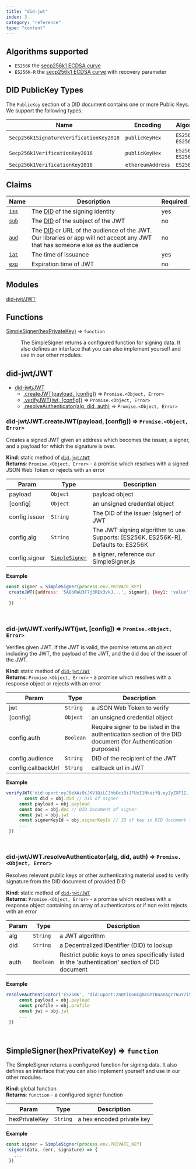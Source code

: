 ```yaml
---
title: "did-jwt"
index: 3
category: "reference"
type: "content"
---
```


## Algorithms supported

- `ES256K` the [secp256k1 ECDSA curve](https://en.bitcoin.it/wiki/Secp256k1)
- `ES256K-R` the [secp256k1 ECDSA curve](https://en.bitcoin.it/wiki/Secp256k1) with recovery parameter

## DID PublicKey Types

The `PublicKey` section of a DID document contains one or more Public Keys. We support the following types:

Name | Encoding | Algorithm's
---- | -------- | -----------
`Secp256k1SignatureVerificationKey2018` | `publicKeyHex` | `ES256K`, `ES256K-R`
`Secp256k1VerificationKey2018` | `publicKeyHex` | `ES256K`, `ES256K-R`
`Secp256k1VerificationKey2018` | `ethereumAddress` | `ES256K-R`

## Claims

Name | Description | Required
---- | ----------- | --------
[`iss`](https://tools.ietf.org/html/rfc7519#section-4.1.1) | The [DID](https://w3c-ccg.github.io/did-spec/) of the signing identity| yes
[`sub`](https://tools.ietf.org/html/rfc7519#section-4.1.2) | The [DID](https://w3c-ccg.github.io/did-spec/) of the subject of the JWT| no
[`aud`](https://tools.ietf.org/html/rfc7519#section-4.1.3) | The [DID](https://w3c-ccg.github.io/did-spec/) or URL of the audience of the JWT. Our libraries or app will not accept any JWT that has someone else as the audience| no
[`iat`](https://tools.ietf.org/html/rfc7519#section-4.1.6) | The time of issuance | yes
[`exp`](https://tools.ietf.org/html/rfc7519#section-4.1.4) | Expiration time of JWT | no

## Modules

<dl>
<dt><a href="#module_did-jwt/JWT">did-jwt/JWT</a></dt>
<dd></dd>
</dl>

## Functions

<dl>
<dt><a href="#SimpleSigner">SimpleSigner(hexPrivateKey)</a> ⇒ <code>function</code></dt>
<dd><p>The SimpleSigner returns a configured function for signing data. It also defines
 an interface that you can also implement yourself and use in our other modules.</p>
</dd>
</dl>

<a name="module_did-jwt/JWT"></a>

## did-jwt/JWT

* [did-jwt/JWT](#module_did-jwt/JWT)
    * [.createJWT(payload, [config])](#module_did-jwt/JWT.createJWT) ⇒ <code>Promise.&lt;Object, Error&gt;</code>
    * [.verifyJWT(jwt, [config])](#module_did-jwt/JWT.verifyJWT) ⇒ <code>Promise.&lt;Object, Error&gt;</code>
    * [.resolveAuthenticator(alg, did, auth)](#module_did-jwt/JWT.resolveAuthenticator) ⇒ <code>Promise.&lt;Object, Error&gt;</code>

<a name="module_did-jwt/JWT.createJWT"></a>

### did-jwt/JWT.createJWT(payload, [config]) ⇒ <code>Promise.&lt;Object, Error&gt;</code>
Creates a signed JWT given an address which becomes the issuer, a signer, and a payload for which the signature is over.

**Kind**: static method of [<code>did-jwt/JWT</code>](#module_did-jwt/JWT)  
**Returns**: <code>Promise.&lt;Object, Error&gt;</code> - a promise which resolves with a signed JSON Web Token or rejects with an error  

| Param | Type | Description |
| --- | --- | --- |
| payload | <code>Object</code> | payload object |
| [config] | <code>Object</code> | an unsigned credential object |
| config.issuer | <code>String</code> | The DID of the issuer (signer) of JWT |
| config.alg | <code>String</code> | The JWT signing algorithm to use. Supports: [ES256K, ES256K-R], Defaults to: ES256K |
| config.signer | [<code>SimpleSigner</code>](#SimpleSigner) | a signer, reference our SimpleSigner.js |

**Example**  
```js
const signer = SimpleSigner(process.env.PRIVATE_KEY)
 createJWT({address: '5A8bRWU3F7j3REx3vkJ...', signer}, {key1: 'value', key2: ..., ... }).then(jwt => {
     ...
 })

 
```
<a name="module_did-jwt/JWT.verifyJWT"></a>

### did-jwt/JWT.verifyJWT(jwt, [config]) ⇒ <code>Promise.&lt;Object, Error&gt;</code>
Verifies given JWT. If the JWT is valid, the promise returns an object including the JWT, the payload of the JWT,
 and the did doc of the issuer of the JWT.

**Kind**: static method of [<code>did-jwt/JWT</code>](#module_did-jwt/JWT)  
**Returns**: <code>Promise.&lt;Object, Error&gt;</code> - a promise which resolves with a response object or rejects with an error  

| Param | Type | Description |
| --- | --- | --- |
| jwt | <code>String</code> | a JSON Web Token to verify |
| [config] | <code>Object</code> | an unsigned credential object |
| config.auth | <code>Boolean</code> | Require signer to be listed in the authentication section of the DID document (for Authentication purposes) |
| config.audience | <code>String</code> | DID of the recipient of the JWT |
| config.callbackUrl | <code>String</code> | callback url in JWT |

**Example**  
```js
verifyJWT('did:uport:eyJ0eXAiOiJKV1QiLCJhbGciOiJFUzI1NksifQ.eyJyZXF1Z....', {audience: '5A8bRWU3F7j3REx3vkJ...', callbackUrl: 'https://...'}).then(obj => {
       const did = obj.did // DID of signer
     const payload = obj.payload
     const doc = obj.doc // DID Document of signer
     const jwt = obj.jwt
     const signerKeyId = obj.signerKeyId // ID of key in DID document that signed JWT
     ...
 })

 
```
<a name="module_did-jwt/JWT.resolveAuthenticator"></a>

### did-jwt/JWT.resolveAuthenticator(alg, did, auth) ⇒ <code>Promise.&lt;Object, Error&gt;</code>
Resolves relevant public keys or other authenticating material used to verify signature from the DID document of provided DID

**Kind**: static method of [<code>did-jwt/JWT</code>](#module_did-jwt/JWT)  
**Returns**: <code>Promise.&lt;Object, Error&gt;</code> - a promise which resolves with a response object containing an array of authenticators or if non exist rejects with an error  

| Param | Type | Description |
| --- | --- | --- |
| alg | <code>String</code> | a JWT algorithm |
| did | <code>String</code> | a Decentralized IDentifier (DID) to lookup |
| auth | <code>Boolean</code> | Restrict public keys to ones specifically listed in the 'authentication' section of DID document |

**Example**  
```js
resolveAuthenticator('ES256K', 'did:uport:2nQtiQG6Cgm1GYTBaaKAgr76uY7iSexUkqX').then(obj => {
     const payload = obj.payload
     const profile = obj.profile
     const jwt = obj.jwt
     ...
 })

 
```
<a name="SimpleSigner"></a>

## SimpleSigner(hexPrivateKey) ⇒ <code>function</code>
The SimpleSigner returns a configured function for signing data. It also defines
 an interface that you can also implement yourself and use in our other modules.

**Kind**: global function  
**Returns**: <code>function</code> - a configured signer function  

| Param | Type | Description |
| --- | --- | --- |
| hexPrivateKey | <code>String</code> | a hex encoded private key |

**Example**  
```js
const signer = SimpleSigner(process.env.PRIVATE_KEY)
 signer(data, (err, signature) => {
   ...
 })

 
```
